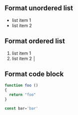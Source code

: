 ## Format unordered list

- list item 1
- list item 2

## Format ordered list

1. list item 1
2. list item 2
│
## Format code block

```javascript
function foo ()
{
  return "foo"
}

const bar='bar'
```
